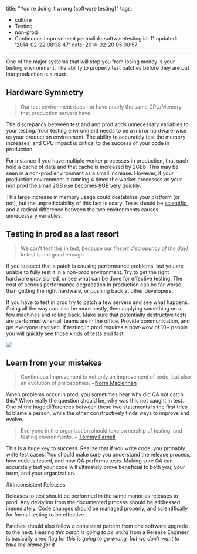 title: "You're doing it wrong (software testing)"
tags:

  - culture
  - Testing
  - non-prod
  - Continuous Improvement
permalink: softwaretesting
id: 11
updated: '2014-02-22 08:38:47'
date: 2014-02-20 05:00:57
---

One of the major systems that will stop you from losing money is your testing environment. The ability to properly test patches before they are put into production is a must.
<!-- more -->

## Hardware Symmetry

> Our test environment does not have nearly the same CPU/Memory that production servers have

The discrepancy between test and and prod adds unnecessary variables to your testing. Your testing environment needs to be a mirror hardware-wise as your production environment. The ability to accurately test the memory increases, and CPU impact is critical to the success of your code in production.

For instance if you have multiple worker processes in production, that each hold a cache of data and that cache is increased by 2GBb. This may be seen in a non-prod environment as a small increase. However, if your production environment is running 4 times the worker processes as your non prod the small 2GB rise becomes 8GB very quickly.

This large increase in memory usage could destabilize your platform (or not), but the unpredictability of this fact is scary. Tests should be [scientific](http://en.wikipedia.org/wiki/Scientific_method), and a radical difference between the two environments causes unnecessary variables.

## Testing in prod as a last resort

>We can't test this in test, because our *(insert discrepancy of the day)* in test is not good enough

If you suspect that a patch is causing performance problems, but you are unable to fully test it in a non-prod environment. Try to get the right hardware provisioned, or see what can be done for effective testing. The cost of serious performance degradation in production can be far worse than getting the right hardware, or pushing back at other developers.

If you have to test in prod try to patch a few servers and see what happens. Going all the way can also be more costly, then applying something on a few machines and rolling back. Make sure that potentially destructive tests are performed when all teams are in the office. Provide communication, and get everyone involved. If testing in prod requires a pow-wow of 10+ people you will quickly see those kinds of tests end fast.

![](/content/images/2014/Feb/9689481.jpg)



## Learn from your mistakes

>Continuous Improvement is not only an improvement of code, but also an evolution of philosophies. ~[Norm Maclennan](https://blog.normmaclennan.com)

When problems occur in prod, you sometimes hear why did QA not catch this? When really the question should be, why was this not caught in test. One of the huge differences between these two statements is the first tries to blame a person, while the other constructively finds ways to improve and evolve.

>Everyone in the organization should take ownership of testing, and testing environments. ~ [Tommy Parnell](http://about.tommyparnell.com)

This is a huge key to success. Realize that if you write code, you probably write test cases. You should make sure you understand the release process, how code is tested, and how QA performs tests. Making sure QA can accurately test your code will ultimately prove beneficial to both you, your team, and your organization.

##Inconsistent Releases

Releases to test should be performed in the same manor as releases to prod. Any deviation from the documented process should be addressed immediately. Code changes should be managed properly, and scientifically for formal testing to be effective.

Patches should also follow a consistent pattern from one software upgrade to the next. Hearing *this patch is going to be weird* from a Release Engineer is basically a red flag for *this is going to go wrong, but we don't want to take the blame for it*
